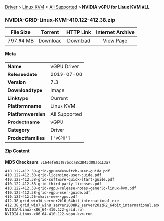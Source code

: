 
[Driver](/README.md)  >  [Linux KVM](/index/Driver/Linux_KVM.md)  >  [All Supported](/index/Driver/Linux_KVM/All_Supported.md)  >  **NVIDIA vGPU for Linux KVM ALL**


### NVIDIA-GRID-Linux-KVM-410.122-412.38.zip

| **File Size** | **Torrent**  | **HTTP Link** | **Internet Archive** |
|:-------------:|:------------:|:-------------:|:--------------------:|
| 797.94 MB |  [Download](https://archive.org/download/nvgpu_NVIDIA-GRID-Linux-KVM-410.122-412.38.zip/nvgpu_NVIDIA-GRID-Linux-KVM-410.122-412.38.zip_archive.torrent)       | [Download](https://archive.org/compress/nvgpu_NVIDIA-GRID-Linux-KVM-410.122-412.38.zip) | [View Page](https://archive.org/details/nvgpu_NVIDIA-GRID-Linux-KVM-410.122-412.38.zip)       |

#### Meta

<table>
<tr><td><strong>Name</strong></td><td>vGPU Driver</td></tr>
<tr><td><strong>Releasedate</strong></td><td>2019-07-08</td></tr>
<tr><td><strong>Version</strong></td><td>7.3</td></tr>
<tr><td><strong>Downloadtype</strong></td><td>Image</td></tr>
<tr><td><strong>Linktype</strong></td><td>Current</td></tr>
<tr><td><strong>Platformname</strong></td><td>Linux KVM</td></tr>
<tr><td><strong>Platformversion</strong></td><td>All Supported</td></tr>
<tr><td><strong>Productname</strong></td><td>vGPU</td></tr>
<tr><td><strong>Category</strong></td><td>Driver</td></tr>
<tr><td><strong>Productfamilies</strong></td><td><code>['vGPU']</code></td></tr>
</table>

#### Zip Content

**MD5 Checksum**: `5164efe83297bcca8c2843d08ab113a7`

```text
410.122-412.38-grid-gpumodeswitch-user-guide.pdf
410.122-412.38-grid-licensing-user-guide.pdf
410.122-412.38-grid-software-quick-start-guide.pdf
410.122-412.38-grid-third-party-licenses.pdf
410.122-412.38-grid-vgpu-release-notes-generic-linux-kvm.pdf
410.122-412.38-grid-vgpu-user-guide.pdf
410.122-412.38-whats-new-vgpu.pdf
412.38_grid_win10_server2016_64bit_international.exe
412.38_grid_win7_win8_server2008R2_server2012R2_64bit_international.exe
NVIDIA-Linux-x86_64-410.122-grid.run
NVIDIA-Linux-x86_64-410.122-vgpu-kvm.run
```